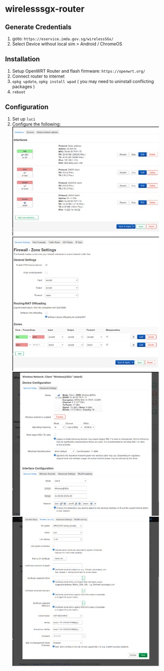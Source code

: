 # wirelesssgx-router

## Generate Credentials
1. goto: `https://eservice.imda.gov.sg/wirelessSGx/`
2. Select Device without local sim > Android / ChromeOS
 
## Installation
1. Setup OpenWRT Router and flash firmware: `https://openwrt.org/`
2. Connect router to internet
3. `opkg update`, `opkg install wpad` ( you may need to uninstall conflicting packages )
4. `reboot`

## Configuration
1. Set up `luci`
2. Configure the following:
![alt text](<Screenshot from 2025-06-06 14-04-22.png>)
![alt text](image.png)
![alt text](image-1.png)
![alt text](image-2.png)